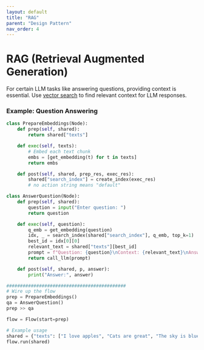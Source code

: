 ```yaml
---
layout: default
title: "RAG"
parent: "Design Pattern"
nav_order: 4
---
```


# RAG (Retrieval Augmented Generation)

For certain LLM tasks like answering questions, providing context is essential.
Use [vector search](../utility_function/tool.md) to find relevant context for LLM responses.

### Example: Question Answering

```python
class PrepareEmbeddings(Node):
    def prep(self, shared):
        return shared["texts"]

    def exec(self, texts):
        # Embed each text chunk
        embs = [get_embedding(t) for t in texts]
        return embs

    def post(self, shared, prep_res, exec_res):
        shared["search_index"] = create_index(exec_res)
        # no action string means "default"

class AnswerQuestion(Node):
    def prep(self, shared):
        question = input("Enter question: ")
        return question

    def exec(self, question):
        q_emb = get_embedding(question)
        idx, _ = search_index(shared["search_index"], q_emb, top_k=1)
        best_id = idx[0][0]
        relevant_text = shared["texts"][best_id]
        prompt = f"Question: {question}\nContext: {relevant_text}\nAnswer:"
        return call_llm(prompt)

    def post(self, shared, p, answer):
        print("Answer:", answer)

############################################
# Wire up the flow
prep = PrepareEmbeddings()
qa = AnswerQuestion()
prep >> qa

flow = Flow(start=prep)

# Example usage
shared = {"texts": ["I love apples", "Cats are great", "The sky is blue"]}
flow.run(shared)
```